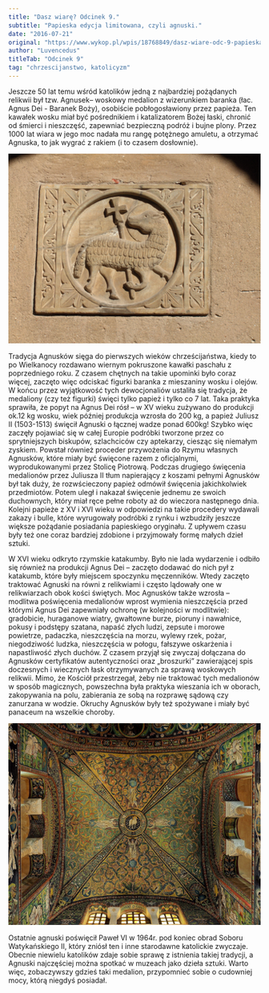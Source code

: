 ```yaml
---
title: "Dasz wiarę? Odcinek 9."
subtitle: "Papieska edycja limitowana, czyli agnuski."
date: "2016-07-21"
original: "https://www.wykop.pl/wpis/18768849/dasz-wiare-odc-9-papieska-edycja-limitowana-czyli-/"
author: "Luvencedus"
titleTab: "Odcinek 9"
tag: "chrzescijanstwo, katolicyzm"
---
```


Jeszcze 50 lat temu wśród katolików jedną z najbardziej pożądanych relikwii był tzw. Agnusek– woskowy medalion z wizerunkiem baranka (łac. Agnus Dei - Baranek Boży), osobiście pobłogosławiony przez papieża. Ten kawałek wosku miał być pośrednikiem i katalizatorem Bożej łaski, chronić od śmierci i nieszczęść, zapewniać bezpieczną podróż i bujne plony. Przez 1000 lat wiara w jego moc nadała mu rangę potężnego amuletu, a otrzymać Agnuska, to jak wygrać z rakiem (i to czasem dosłownie).

!["Motyw Baranka Bożego ze średniowiecznego kościoła w Chorwacji"](../images/odc9/agnus_dei.jpg "Motyw Baranka Bożego ze średniowiecznego kościoła w Chorwacji")

Tradycja Agnusków sięga do pierwszych wieków chrześcijaństwa, kiedy to po Wielkanocy rozdawano wiernym pokruszone kawałki paschału z poprzedniego roku. Z czasem chętnych na takie upominki było coraz więcej, zaczęto więc odciskać figurki baranka z mieszaniny wosku i olejów. W końcu przez wyjątkowość tych dewocjonaliów ustaliła się tradycja, że medaliony (czy też figurki) święci tylko papież i tylko co 7 lat. Taka praktyka sprawiła, że popyt na Agnus Dei rósł – w XV wieku zużywano do produkcji ok.12 kg wosku, wiek później produkcja wzrosła do 200 kg, a papież Juliusz II (1503-1513) święcił Agnuski o łącznej wadze ponad 600kg! Szybko więc zaczęły pojawiać się w całej Europie podróbki tworzone przez co sprytniejszych biskupów, szlachciców czy aptekarzy, ciesząc się niemałym zyskiem. Powstał również proceder przywożenia do Rzymu własnych Agnusków, które miały być święcone razem z oficjalnymi, wyprodukowanymi przez Stolicę Piotrową. Podczas drugiego święcenia medalionów przez Juliusza II tłum napierający z koszami pełnymi Agnusków był tak duży, że rozwścieczony papież odmówił święcenia jakichkolwiek przedmiotów. Potem uległ i nakazał święcenie jednemu ze swoich duchownych, który miał ręce pełne roboty aż do wieczora następnego dnia. Kolejni papieże z XV i XVI wieku w odpowiedzi na takie procedery wydawali zakazy i bulle, które wyrugowały podróbki z rynku i wzbudziły jeszcze większe pożądanie posiadania papieskiego oryginału. Z upływem czasu były też one coraz bardziej zdobione i przyjmowały formę małych dzieł sztuki.

W XVI wieku odkryto rzymskie katakumby. Było nie lada wydarzenie i odbiło się również na produkcji Agnus Dei – zaczęto dodawać do nich pył z katakumb, które były miejscem spoczynku męczenników. Wtedy zaczęto traktować Agnuski na równi z relikwiami i często lądowały one w relikwiarzach obok kości świętych. Moc Agnusków także wzrosła – modlitwa poświęcenia medalionów wprost wymienia nieszczęścia przed którymi Agnus Dei zapewniały ochronę (w kolejności w modlitwie): gradobicie, huraganowe wiatry, gwałtowne burze, pioruny i nawałnice, pokusy i podstępy szatana, napaść złych ludzi, zepsute i morowe powietrze, padaczka, nieszczęścia na morzu, wylewy rzek, pożar, niegodziwość ludzka, nieszczęścia w połogu, fałszywe oskarżenia i napastliwość złych duchów. Z czasem przyjął się zwyczaj dołączana do Agnusków certyfikatów autentyczności oraz „broszurki” zawierającej spis doczesnych i wiecznych łask otrzymywanych za sprawą woskowych relikwii. Mimo, że Kościół przestrzegał, żeby nie traktować tych medalionów w sposób magicznych, powszechna była praktyka wieszania ich w oborach, zakopywania na polu, zabierania ze sobą na rozprawę sądową czy zanurzana w wodzie. Okruchy Agnusków były też spożywane i miały być panaceum na wszelkie choroby.

!["Mozaika z Barankiem Bożym z kościoła w Rawennie"](../images/odc9/agnus_dei_mosaic.jpg "Mozaika z Barankiem Bożym z kościoła w Rawennie")

Ostatnie agnuski poświęcił Paweł VI w 1964r. pod koniec obrad Soboru Watykańskiego II, który zniósł ten i inne starodawne katolickie zwyczaje. Obecnie niewielu katolików zdaje sobie sprawę z istnienia takiej tradycji, a Agnuski najczęściej można spotkać w muzeach jako dzieła sztuki. Warto więc, zobaczywszy gdzieś taki medalion, przypomnieć sobie o cudowniej mocy, którą niegdyś posiadał.
